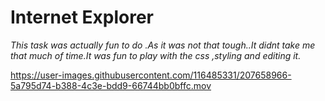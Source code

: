 # **Internet Explorer**
 
*This task was actually fun to do .As it was not that tough..It didnt take me that much of time.It was fun to play with the css ,styling and editing it.*




https://user-images.githubusercontent.com/116485331/207658966-5a795d74-b388-4c3e-bdd9-66744bb0bffc.mov

